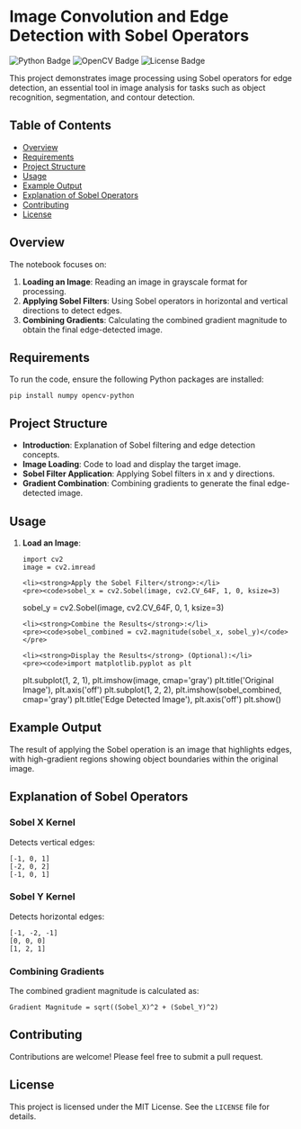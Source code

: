 <!DOCTYPE html>
<html lang="en">
<head>
    <meta charset="UTF-8">
    <meta name="viewport" content="width=device-width, initial-scale=1.0">
    <title>Image Convolution and Edge Detection with Sobel Operators</title>
</head>
<body>

<h1>Image Convolution and Edge Detection with Sobel Operators</h1>

<p>
    <img src="https://img.shields.io/badge/Python-3.x-blue.svg" alt="Python Badge">
    <img src="https://img.shields.io/badge/OpenCV-4.x-green.svg" alt="OpenCV Badge">
    <img src="https://img.shields.io/badge/License-MIT-yellow.svg" alt="License Badge">
</p>

<p>This project demonstrates image processing using Sobel operators for edge detection, an essential tool in image analysis for tasks such as object recognition, segmentation, and contour detection.</p>

<h2>Table of Contents</h2>
<ul>
    <li><a href="#overview">Overview</a></li>
    <li><a href="#requirements">Requirements</a></li>
    <li><a href="#project-structure">Project Structure</a></li>
    <li><a href="#usage">Usage</a></li>
    <li><a href="#example-output">Example Output</a></li>
    <li><a href="#explanation-of-sobel-operators">Explanation of Sobel Operators</a></li>
    <li><a href="#contributing">Contributing</a></li>
    <li><a href="#license">License</a></li>
</ul>

<h2 id="overview">Overview</h2>
<p>
    The notebook focuses on:
</p>
<ol>
    <li><strong>Loading an Image</strong>: Reading an image in grayscale format for processing.</li>
    <li><strong>Applying Sobel Filters</strong>: Using Sobel operators in horizontal and vertical directions to detect edges.</li>
    <li><strong>Combining Gradients</strong>: Calculating the combined gradient magnitude to obtain the final edge-detected image.</li>
</ol>

<h2 id="requirements">Requirements</h2>
<p>To run the code, ensure the following Python packages are installed:</p>
<pre><code>pip install numpy opencv-python</code></pre>

<h2 id="project-structure">Project Structure</h2>
<ul>
    <li><strong>Introduction</strong>: Explanation of Sobel filtering and edge detection concepts.</li>
    <li><strong>Image Loading</strong>: Code to load and display the target image.</li>
    <li><strong>Sobel Filter Application</strong>: Applying Sobel filters in x and y directions.</li>
    <li><strong>Gradient Combination</strong>: Combining gradients to generate the final edge-detected image.</li>
</ul>

<h2 id="usage">Usage</h2>
<ol>
    <li><strong>Load an Image</strong>:</li>
    <pre><code>import cv2
image = cv2.imread</code></pre>

    <li><strong>Apply the Sobel Filter</strong>:</li>
    <pre><code>sobel_x = cv2.Sobel(image, cv2.CV_64F, 1, 0, ksize=3)
sobel_y = cv2.Sobel(image, cv2.CV_64F, 0, 1, ksize=3)</code></pre>

    <li><strong>Combine the Results</strong>:</li>
    <pre><code>sobel_combined = cv2.magnitude(sobel_x, sobel_y)</code></pre>

    <li><strong>Display the Results</strong> (Optional):</li>
    <pre><code>import matplotlib.pyplot as plt
plt.subplot(1, 2, 1), plt.imshow(image, cmap='gray')
plt.title('Original Image'), plt.axis('off')
plt.subplot(1, 2, 2), plt.imshow(sobel_combined, cmap='gray')
plt.title('Edge Detected Image'), plt.axis('off')
plt.show()</code></pre>
</ol>

<h2 id="example-output">Example Output</h2>
<p>The result of applying the Sobel operation is an image that highlights edges, with high-gradient regions showing object boundaries within the original image.</p>

<h2 id="explanation-of-sobel-operators">Explanation of Sobel Operators</h2>
<h3>Sobel X Kernel</h3>
<p>Detects vertical edges:</p>
<pre><code>[-1, 0, 1]
[-2, 0, 2]
[-1, 0, 1]</code></pre>

<h3>Sobel Y Kernel</h3>
<p>Detects horizontal edges:</p>
<pre><code>[-1, -2, -1]
[0, 0, 0]
[1, 2, 1]</code></pre>

<h3>Combining Gradients</h3>
<p>The combined gradient magnitude is calculated as:</p>
<pre><code>Gradient Magnitude = sqrt((Sobel_X)^2 + (Sobel_Y)^2)</code></pre>

<h2 id="contributing">Contributing</h2>
<p>Contributions are welcome! Please feel free to submit a pull request.</p>

<h2 id="license">License</h2>
<p>This project is licensed under the MIT License. See the <code>LICENSE</code> file for details.</p>

</body>
</html>
